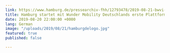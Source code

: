```yaml
---
link: https://www.hamburg.de/pressearchiv-fhh/12793478/2019-08-21-bwvi-mobilitaetsdienste/
title: Hamburg startet mit Wunder Mobility Deutschlands erste Plattform
date: 2019-08-20 22:00:00 +0000
lang: German
image: "/uploads/2019/08/21/hamburgdelogo.jpg"
featured: true
published: false

---
```

